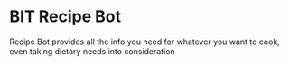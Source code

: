 # BIT Recipe Bot
Recipe Bot provides all the info you need for whatever you want to cook, even taking dietary needs into consideration
